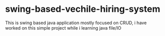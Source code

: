 # swing-based-vechile-hiring-system
This is swing based java application mostly focused on CRUD, i have worked on this simple project while i learning java file/IO
